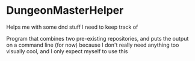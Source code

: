# DungeonMasterHelper
Helps me with some dnd stuff I need to keep track of

Program that combines two pre-existing repositories, and puts the output on a command line (for now) because I don't really need anything too visually cool, and I only expect myself to use this
